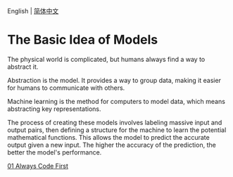 English | [简体中文](./index_zh-CN.md)

# The Basic Idea of Models

The physical world is complicated, but humans always find a way to abstract it.

Abstraction is the model. It provides a way to group data, making it easier for humans to communicate with others.

Machine learning is the method for computers to model data, which means abstracting key representations.

The process of creating these models involves labeling massive input and output pairs, then defining a structure for the machine to learn the potential mathematical functions. This allows the model to predict the accurate output given a new input. The higher the accuracy of the prediction, the better the model's performance.

[01 Always Code First](./01/index.md)
